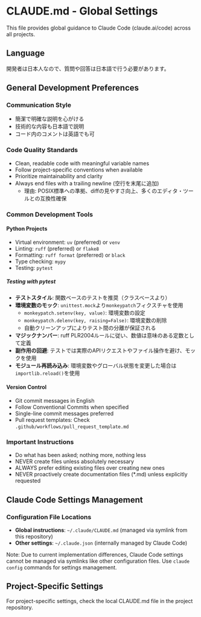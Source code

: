 # CLAUDE.md - Global Settings

This file provides global guidance to Claude Code (claude.ai/code) across all projects.

## Language

開発者は日本人なので、質問や回答は日本語で行う必要があります。

## General Development Preferences

### Communication Style
- 簡潔で明確な説明を心がける
- 技術的な内容も日本語で説明
- コード内のコメントは英語でも可

### Code Quality Standards
- Clean, readable code with meaningful variable names
- Follow project-specific conventions when available
- Prioritize maintainability and clarity
- Always end files with a trailing newline (空行を末尾に追加)
  - 理由: POSIX標準への準拠、diffの見やすさ向上、多くのエディタ・ツールとの互換性確保

### Common Development Tools

#### Python Projects
- Virtual environment: `uv` (preferred) or `venv`
- Linting: `ruff` (preferred) or `flake8`
- Formatting: `ruff format` (preferred) or `black`
- Type checking: `mypy`
- Testing: `pytest`

##### Testing with pytest
- **テストスタイル**: 関数ベースのテストを推奨（クラスベースより）
- **環境変数のモック**: `unittest.mock`より`monkeypatch`フィクスチャを使用
  - `monkeypatch.setenv(key, value)`: 環境変数の設定
  - `monkeypatch.delenv(key, raising=False)`: 環境変数の削除
  - 自動クリーンアップによりテスト間の分離が保証される
- **マジックナンバー**: ruff PLR2004ルールに従い、数値は意味のある定数として定義
- **副作用の回避**: テストでは実際のAPIリクエストやファイル操作を避け、モックを使用
- **モジュール再読み込み**: 環境変数やグローバル状態を変更した場合は`importlib.reload()`を使用

#### Version Control
- Git commit messages in English
- Follow Conventional Commits when specified
- Single-line commit messages preferred
- Pull request templates: Check `.github/workflows/pull_request_template.md`

### Important Instructions
- Do what has been asked; nothing more, nothing less
- NEVER create files unless absolutely necessary
- ALWAYS prefer editing existing files over creating new ones
- NEVER proactively create documentation files (*.md) unless explicitly requested

## Claude Code Settings Management

### Configuration File Locations
- **Global instructions**: `~/.claude/CLAUDE.md` (managed via symlink from this repository)
- **Other settings**: `~/.claude.json` (internally managed by Claude Code)

Note: Due to current implementation differences, Claude Code settings cannot be managed via symlinks like other configuration files. Use `claude config` commands for settings management.

## Project-Specific Settings

For project-specific settings, check the local CLAUDE.md file in the project repository.
